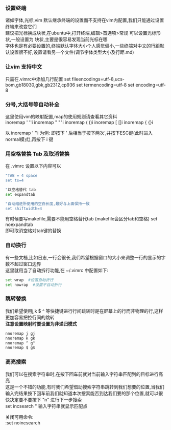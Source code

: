 ### 设置终端  
诸如字体,光标,vim 默认继承终端的设置而不支持在vim内配置,我们只能通过设置终端来改变它们  
建议把光标换成块状,在ubuntu中,打开终端,编辑>首选项>常规 可以设置光标形状,一般设置为 块状,主要是很容易发现当前光标在哪    
字体也是有必要设置的,终端默认字体大小个人感觉偏小,一些终端对中文的行距默认设置很不好,设置请看另一个文件(调节字体类型大小及行距.md)  

### 让vim 支持中文  
只需在.vimrc中添加几行配置
set fileencodings=utf-8,ucs-bom,gb18030,gbk,gb2312,cp936
set termencoding=utf-8
set encoding=utf-8  

### 分号,大括号等自动补全  
这里使用vim的映射配置,map的使用规则请查看其它资料  
inoremap ' ''<ESC>i
inoremap " ""<ESC>i
inoremap ( ()<ESC>i
inoremap [ []<ESC>i
inoremap { {}<ESC>i

以 inoremap ' ''<ESC>i 为例:
即按下 ' 后相当于按下两次',并按下ESC键(此时进入normal模式),再按下 i 键  

### 用空格替换 Tab 及取消替换  
在 .vimrc 设置以下内容可以
```bash
"TAB = 4 space
set ts=4

"以空格替代 tab   
set expandtab

"自动缩进所使用的空白长度,最好与上面保持一致
set shiftwidth=4  
```

有时候要写makefile,需要不能用空格替代tab (makefile会区分tab和空格)
set noexpandtab  
即可取消空格对tab键的替换  

### 自动换行  
有一些文档,比如日志,一行会很长,我们希望根据窗口的大小来调整一行的显示的字数不超过窗口边界  
这里就用当了自动拆行功能,在 ~/.vimrc 中配置如下:   
```bash
set wrap  #设置自动折行
set nowrap  #设置不自动折行
```  

### 跳转替换
我们希望使用j,k $ ^ 等快捷键进行行间跳转时是在屏幕上的行而非物理的行,这样更加容易把控行间的跳转  
**注意设置映射时要设置为非递归模式**  
```bash
nnoremap j gj
nnoremap k gk 
nnoremap ^ g^
nnoremap $ g$
```


### 高亮搜索  
我们可以在搜索字符串时,在按下回车前就对当前输入字符串匹配到的目标进行高亮  
这是一个不错的功能,有时我们希望借助搜索字符串跳转到我们想要的位置,当我们输入完结果按下回车前我们就知道本次搜索能否到达我们要的那个位置,就可以很快决定要不要按下 "n"  进行下一步搜索  
set incsearch        " 输入字符串就显示匹配点

关闭可用命令:  
:set noincsearch  
  

